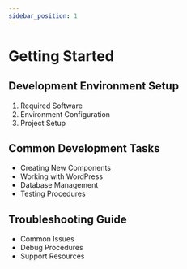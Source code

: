 ```yaml
---
sidebar_position: 1
---
```


# Getting Started

## Development Environment Setup
1. Required Software
2. Environment Configuration
3. Project Setup

## Common Development Tasks
- Creating New Components
- Working with WordPress
- Database Management
- Testing Procedures

## Troubleshooting Guide
- Common Issues
- Debug Procedures
- Support Resources